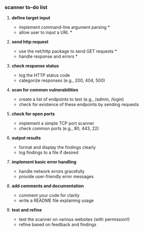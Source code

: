 ### scanner to-do list

1. **define target input**
   - implement command-line argument parsing *
   - allow user to input a URL *

2. **send http request**
   - use the net/http package to send GET requests *
   - handle response and errors *

3. **check response status**
   - log the HTTP status code
   - categorize responses (e.g., 200, 404, 500)

4. **scan for common vulnerabilities**
   - create a list of endpoints to test (e.g., /admin, /login)
   - check for existence of these endpoints by sending requests

5. **check for open ports**
   - implement a simple TCP port scanner
   - check common ports (e.g., 80, 443, 22)

6. **output results**
   - format and display the findings clearly
   - log findings to a file if desired

7. **implement basic error handling**
   - handle network errors gracefully
   - provide user-friendly error messages

8. **add comments and documentation**
   - comment your code for clarity
   - write a README file explaining usage

9. **test and refine**
    - test the scanner on various websites (with permission!)
    - refine based on feedback and findings

